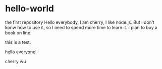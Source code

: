 # hello-world
the first repository
Hello everybody,
I am cherry, I like node.js.
But I don't konw how to use it, so I need to spend more time to learn it.
I plan to buy a book on line.

this is a test.

hello everyone!

cherry wu
